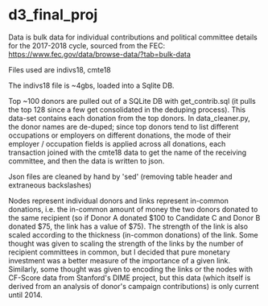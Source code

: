 # d3_final_proj

Data is bulk data for individual contributions and political
committee details for the 2017-2018 cycle, sourced from the FEC:
https://www.fec.gov/data/browse-data/?tab=bulk-data

Files used are indivs18, cmte18

The indivs18 file is ~4gbs, loaded into a Sqlite DB.

Top ~100 donors are pulled out of a SQLite DB with get_contrib.sql (it pulls
  the top 128 since a few get consolidated in the deduping process). This data-set
  contains each donation from the top donors. In data_cleaner.py, the donor names
  are de-duped; since top donors tend to list different occupations or employers on different
  donations, the mode of their employer / occupation fields is applied across all donations,
  each transaction joined with the cmte18 data to get the name of the
  receiving committee, and then the data is written to json.

Json files are cleaned by hand by 'sed' (removing table header and extraneous backslashes)

Nodes represent individual donors and links represent in-common donations, i.e. the in-common amount of money the two donors
donated to the same recipient (so if Donor A donated $100 to Candidate C and Donor B donated $75, the link has a value of $75).
The strength of the link is also scaled according to the thickness (in-common donations) of the link. Some thought was given to scaling the strength of the links by the number of recipient committees in common, but I decided that pure monetary investment
was a better measure of the importance of a given link. Similarly, some thought was given to encoding the links or the nodes
with CF-Score data from Stanford's DIME project, but this data (which itself is derived from an analysis of donor's campaign
contributions) is only current until 2014.
